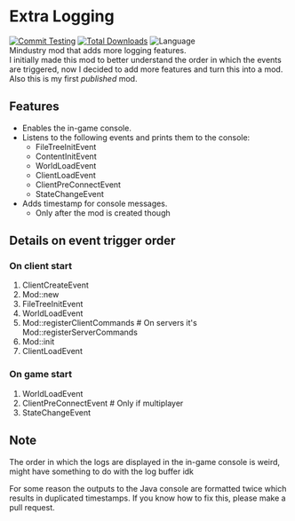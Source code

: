 # Extra Logging
[![Commit Testing](https://github.com/Weathercold/ExtraLogging/actions/workflows/commitTest.yml/badge.svg?branch=master)](https://github.com/Weathercold/ExtraLogging/actions/workflows/commitTest.yml) [![Total Downloads](https://img.shields.io/github/downloads/Weathercold/ExtraLogging/total?color=success&labelColor=gray&label=Downloads&logo=docusign&logoColor=white)](https://github.com/Weathercold/ExtraLogging/releases) ![Language](https://img.shields.io/badge/made%20with-Batch-green)\
Mindustry mod that adds more logging features.\
I initially made this mod to better understand the order in which the events are triggered, now I decided to add more features and turn this into a mod. Also this is my first *published* mod.

## Features
- Enables the in-game console.
- Listens to the following events and prints them to the console:
    - FileTreeInitEvent
    - ContentInitEvent
    - WorldLoadEvent
    - ClientLoadEvent
    - ClientPreConnectEvent
    - StateChangeEvent
- Adds timestamp for console messages.
    - Only after the mod is created though

## Details on event trigger order
### On client start
1. ClientCreateEvent
2. Mod::new
3. FileTreeInitEvent
4. WorldLoadEvent
5. Mod::registerClientCommands # On servers it's Mod::registerServerCommands
6. Mod::init
7. ClientLoadEvent

### On game start
1. WorldLoadEvent
2. ClientPreConnectEvent       # Only if multiplayer
3. StateChangeEvent

## Note
The order in which the logs are displayed in the in-game console is weird, might have something to do with the log buffer idk

For some reason the outputs to the Java console are formatted twice which results in duplicated timestamps. If you know how to fix this, please make a pull request.
